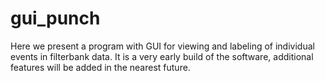 # gui_punch
Here we present a program with GUI for viewing and labeling of individual events in filterbank data.  It is a very early build of the software, additional features will be added in the nearest future.  
